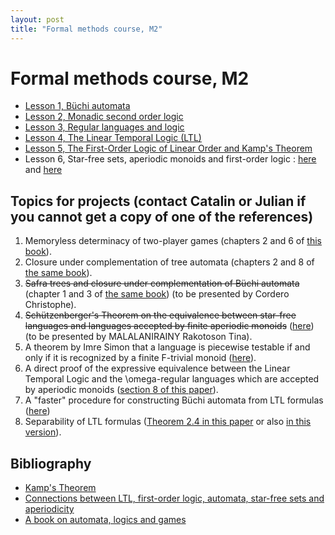 ```yaml
---
layout: post
title: "Formal methods course, M2"
---
```

Formal methods course, M2
=========================

- [Lesson 1, Büchi automata](/m2mf/pdf/Buchi%20automata.pdf)
- [Lesson 2, Monadic second order logic](/m2mf/pdf/MSO.pdf)
- [Lesson 3, Regular languages and logic](/m2mf/pdf/MSO%20into%20Buchi.pdf)
- [Lesson 4, The Linear Temporal Logic (LTL)](/m2mf/pdf/cours-ltl.pdf)
- [Lesson 5, The First-Order Logic of Linear Order and Kamp's Theorem][kamp]
- Lesson 6, Star-free sets, aperiodic monoids and first-order logic : [here](http://www.lsv.ens-cachan.fr/Publis/PAPERS/PDF/DG-WT08.pdf) and [here](http://arxiv.org/pdf/1408.2842)


Topics for projects (contact Catalin or Julian if you cannot get a copy of one of the references)
------

1. Memoryless determinacy of two-player games (chapters 2 and 6 of [this book](http://www.springer.com/us/book/9783540003885)).
2. Closure under complementation of tree automata (chapters 2 and 8 of [the same book](http://www.springer.com/us/book/9783540003885)).
3. <del>Safra trees and closure under complementation of Büchi automata</del> (chapter 1 and 3 of [the same book](http://www.springer.com/us/book/9783540003885)) (to be presented by Cordero Christophe).
4. <del>Schützenberger's Theorem on the equivalence between star-free languages and languages accepted by finite aperiodic monoids</del> ([here](http://arxiv.org/abs/1408.2842)) (to be presented by MALALANIRAINY Rakotoson Tina).
5. A theorem by Imre Simon that a language is piecewise testable if and only if it is recognized by a finite F-trivial monoid ([here](http://www.sciencedirect.com/science/article/pii/S0304397596002307)). 
6. A direct proof of the expressive equivalence between the Linear Temporal Logic and the \omega-regular languages which are accepted by aperiodic monoids ([section 8 of this paper][gastin]). 
7. A "faster" procedure for constructing Büchi automata from LTL formulas ([here](http://www.lsv.ens-cachan.fr/Publis/PAPERS/PS/Cav01go.ps))
8. Separability of LTL formulas ([Theorem 2.4 in this paper](http://link.springer.com/chapter/10.1007%2F3-540-51803-7_36) or also [in this version](http://citeseerx.ist.psu.edu/viewdoc/summary?doi=10.1.1.144.240)).


Bibliography
------

- [Kamp's Theorem][kamp]
- [Connections between LTL, first-order logic, automata, star-free sets and aperiodicity][gastin]
- [A book on automata, logics and games][gradel]

[kamp]: http://arxiv.org/pdf/1401.2580

[gastin]: http://www.lsv.ens-cachan.fr/Publis/PAPERS/PDF/DG-WT08.pdf

[gradel]: http://www.springer.com/us/book/9783540003885

